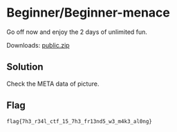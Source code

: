 # Beginner/Beginner-menace

Go off now and enjoy the 2 days of unlimited fun.

Downloads: [public.zip](./public.zip)

## Solution

Check the META data of picture.

## Flag

```plaintext
flag{7h3_r34l_ctf_15_7h3_fr13nd5_w3_m4k3_al0ng}
```

